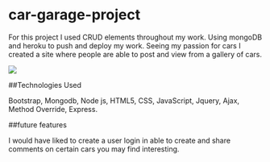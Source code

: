 # car-garage-project

For this project I used CRUD elements throughout my work. Using mongoDB and heroku to push and deploy my work. Seeing my passion for cars I created a site where people are able to post and view from a gallery of cars.

![](https://imgur.com/gallery/uBdHJeo)

##Technologies Used

 Bootstrap, Mongodb, Node js, HTML5, CSS, JavaScript, Jquery, Ajax, Method Override, Express.
 
##future features

I would have liked to create a user login in able to create and share comments on certain cars you may find interesting.
